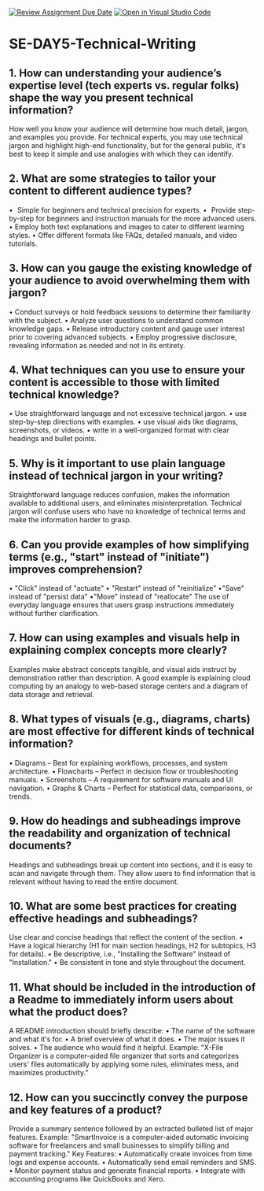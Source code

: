 [![Review Assignment Due Date](https://classroom.github.com/assets/deadline-readme-button-22041afd0340ce965d47ae6ef1cefeee28c7c493a6346c4f15d667ab976d596c.svg)](https://classroom.github.com/a/zsAR-pyY)
[![Open in Visual Studio Code](https://classroom.github.com/assets/open-in-vscode-2e0aaae1b6195c2367325f4f02e2d04e9abb55f0b24a779b69b11b9e10269abc.svg)](https://classroom.github.com/online_ide?assignment_repo_id=18671943&assignment_repo_type=AssignmentRepo)
# SE-DAY5-Technical-Writing
## 1. How can understanding your audience’s expertise level (tech experts vs. regular folks) shape the way you present technical information?
How well you know your audience will determine how much detail, jargon, and examples you provide. For technical experts, you may use technical jargon and highlight high-end functionality, but for the general public, it's best to keep it simple and use analogies with which they can identify.

## 2. What are some strategies to tailor your content to different audience types?
• Simple for beginners and technical precision for experts.
• Provide step-by-step for beginners and instruction manuals for the more advanced users.
• Employ both text explanations and images to cater to different learning styles.
• Offer different formats like FAQs, detailed manuals, and video tutorials.

## 3. How can you gauge the existing knowledge of your audience to avoid overwhelming them with jargon?
• Conduct surveys or hold feedback sessions to determine their familiarity with the subject.
• Analyze user questions to understand common knowledge gaps.
• Release introductory content and gauge user interest prior to covering advanced subjects.
• Employ progressive disclosure, revealing information as needed and not in its entirety.

## 4. What techniques can you use to ensure your content is accessible to those with limited technical knowledge?
• Use straightforward language and not excessive technical jargon.
• use step-by-step directions with examples.
• use visual aids like diagrams, screenshots, or videos.
• write in a well-organized format with clear headings and bullet points.

## 5. Why is it important to use plain language instead of technical jargon in your writing?
Straightforward language reduces confusion, makes the information available to additional users, and eliminates misinterpretation. Technical jargon will confuse users who have no knowledge of technical terms and make the information harder to grasp.

## 6. Can you provide examples of how simplifying terms (e.g., "start" instead of "initiate") improves comprehension?
• "Click" instead of "actuate"
• "Restart" instead of "reinitialize"
•"Save" instead of "persist data"
•"Move" instead of "reallocate"
The use of everyday language ensures that users grasp instructions immediately without further clarification.

## 7. How can using examples and visuals help in explaining complex concepts more clearly?
Examples make abstract concepts tangible, and visual aids instruct by demonstration rather than description. A good example is explaining cloud computing by an analogy to web-based storage centers and a diagram of data storage and retrieval.

## 8. What types of visuals (e.g., diagrams, charts) are most effective for different kinds of technical information?
• Diagrams – Best for explaining workflows, processes, and system architecture.
• Flowcharts – Perfect in decision flow or troubleshooting manuals.
• Screenshots – A requirement for software manuals and UI navigation.
• Graphs & Charts – Perfect for statistical data, comparisons, or trends.

## 9. How do headings and subheadings improve the readability and organization of technical documents?
Headings and subheadings break up content into sections, and it is easy to scan and navigate through them. They allow users to find information that is relevant without having to read the entire document.

## 10. What are some best practices for creating effective headings and subheadings?
Use clear and concise headings that reflect the content of the section.
• Have a logical hierarchy (H1 for main section headings, H2 for subtopics, H3 for details).
• Be descriptive, i.e., "Installing the Software" instead of "Installation."
• Be consistent in tone and style throughout the document.

## 11. What should be included in the introduction of a Readme to immediately inform users about what the product does?
A README introduction should briefly describe:
• The name of the software and what it's for.
• A brief overview of what it does.
• The major issues it solves.
• The audience who would find it helpful.
Example:
"X-File Organizer is a computer-aided file organizer that sorts and categorizes users' files automatically by applying some rules, eliminates mess, and maximizes productivity."

## 12. How can you succinctly convey the purpose and key features of a product?
Provide a summary sentence followed by an extracted bulleted list of major features.
Example:
"SmartInvoice is a computer-aided automatic invoicing software for freelancers and small businesses to simplify billing and payment tracking."
Key Features:
• Automatically create invoices from time logs and expense accounts.
• Automatically send email reminders and SMS.
• Monitor payment status and generate financial reports.
• Integrate with accounting programs like QuickBooks and Xero.
